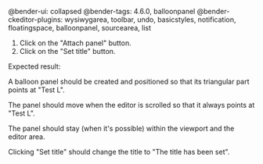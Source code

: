 @bender-ui: collapsed
@bender-tags: 4.6.0, balloonpanel
@bender-ckeditor-plugins: wysiwygarea, toolbar, undo, basicstyles, notification, floatingspace, balloonpanel, sourcearea, list


1. Click on the "Attach panel" button.
2. Click on the "Set title" button.

Expected result:

A balloon panel should be created and positioned so that its triangular part points at "Test L".

The panel should move when the editor is scrolled so that it always points at "Test L".

The panel should stay (when it's possible) within the viewport and the editor area.

Clicking "Set title" should change the title to "The title has been set".
